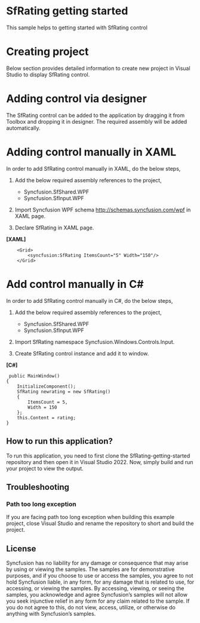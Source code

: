 # SfRating getting started
This sample helps to getting started with SfRating control
# Creating project
Below section provides detailed information to create new project in Visual Studio to display SfRating control.

# Adding control via designer
The SfRating control can be added to the application by dragging it from Toolbox and dropping it in designer. The required assembly will be added automatically.

# Adding control manually in XAML
In order to add SfRating control manually in XAML, do the below steps,

 1. Add the below required assembly references to the project,

      * Syncfusion.SfShared.WPF
       * Syncfusion.SfInput.WPF

 2. Import Syncfusion WPF schema http://schemas.syncfusion.com/wpf in XAML page.

3. Declare SfRating in XAML page.

**[XAML]**

```  
    <Grid>
        <syncfusion:SfRating ItemsCount="5" Width="150"/>
    </Grid>
```

# Add control manually in C#

In order to add SfRating control manually in C#, do the below steps,

1. Add the below required assembly references to the project,

    * Syncfusion.SfShared.WPF
    * Syncfusion.SfInput.WPF

2. Import SfRating namespace Syncfusion.Windows.Controls.Input.

3. Create SfRating control instance and add it to window.

**[C#]**

```
 public MainWindow()
{
    InitializeComponent();             
    SfRating newrating = new SfRating()
    {
        ItemsCount = 5,
        Width = 150
    };           
    this.Content = rating;
}
```

## How to run this application?

To run this application, you need to first clone the 
SfRating-getting-started repository and then open it in Visual Studio 2022. Now, simply build and run your project to view the output.

## <a name="troubleshooting"></a>Troubleshooting ##
### Path too long exception
If you are facing path too long exception when building this example project, close Visual Studio and rename the repository to short and build the project.

## License

Syncfusion has no liability for any damage or consequence that may arise by using or viewing the samples. The samples are for demonstrative purposes, and if you choose to use or access the samples, you agree to not hold Syncfusion liable, in any form, for any damage that is related to use, for accessing, or viewing the samples. By accessing, viewing, or seeing the samples, you acknowledge and agree Syncfusion’s samples will not allow you seek injunctive relief in any form for any claim related to the sample. If you do not agree to this, do not view, access, utilize, or otherwise do anything with Syncfusion’s samples.